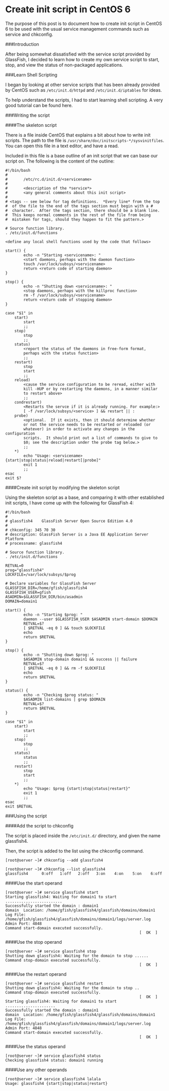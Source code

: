 # Create init script in CentOS 6

The purpose of this post is to document how to create init script in CentOS 6 to be used with the usual service management commands such as service and chkconfig.

###Introduction

After being somewhat dissatisfied with the service script provided by GlassFish, I decided to learn how to create my own service script to start, stop, and view the status of non-packaged applications.

###Learn Shell Scripting

I began by looking at other service scripts that has been already provided by CentOS such as `/etc/init.d/httpd` and `/etc/init.d/iptables` for ideas.

To help understand the scripts, I had to start learning shell scripting.  A very good tutorial can be found here.

###Writing the script

####The skeleton script

There is a file inside CentOS that explains a bit about how to write init scripts.  The path to the file is `/usr/share/doc/initscripts-*/sysvinitfiles`.  You can open this file in a text editor, and have a read.

Included in this file is a base outline of an init script that we can base our script on.  The following is the content of the outline:

```
#!/bin/bash
#
#       /etc/rc.d/init.d/<servicename>
#
#       <description of the *service*>
#       <any general comments about this init script>
#
# <tags -- see below for tag definitions.  *Every line* from the top
#  of the file to the end of the tags section must begin with a #
#  character.  After the tags section, there should be a blank line.
#  This keeps normal comments in the rest of the file from being
#  mistaken for tags, should they happen to fit the pattern.>

# Source function library.
. /etc/init.d/functions

<define any local shell functions used by the code that follows>

start() {
        echo -n "Starting <servicename>: "
        <start daemons, perhaps with the daemon function>
        touch /var/lock/subsys/<servicename>
        return <return code of starting daemon>
}

stop() {
        echo -n "Shutting down <servicename>: "
        <stop daemons, perhaps with the killproc function>
        rm -f /var/lock/subsys/<servicename>
        return <return code of stopping daemon>
}

case "$1" in
    start)
        start
        ;;
    stop)
        stop
        ;;
    status)
        <report the status of the daemons in free-form format,
        perhaps with the status function>
        ;;
    restart)
        stop
        start
        ;;
    reload)
        <cause the service configuration to be reread, either with
        kill -HUP or by restarting the daemons, in a manner similar
        to restart above>
        ;;
    condrestart)
        <Restarts the servce if it is already running. For example:>
        [ -f /var/lock/subsys/<service> ] && restart || :
    probe)
        <optional.  If it exists, then it should determine whether
        or not the service needs to be restarted or reloaded (or
        whatever) in order to activate any changes in the configuration
        scripts.  It should print out a list of commands to give to
        $0; see the description under the probe tag below.>
        ;;
    *)
        echo "Usage: <servicename> {start|stop|status|reload|restart[|probe]"
        exit 1
        ;;
esac
exit $?
```

####Create init script by modifying the skeleton script

Using the skeleton script as a base, and comparing it with other established init scripts, I have come up with the following for GlassFish 4:

```
#!/bin/bash
#
# glassfish4    GlassFish Server Open Source Edition 4.0
#
# chkconfig: 345 70 30
# description: GlassFish Server is a Java EE Application Server Platform
# processname: glassfish4

# Source function library.
. /etc/init.d/functions

RETVAL=0
prog="glassfish4"
LOCKFILE=/var/lock/subsys/$prog

# Declare variables for GlassFish Server
GLASSFISH_DIR=/home/gfish/glassfish4
GLASSFISH_USER=gfish
ASADMIN=$GLASSFISH_DIR/bin/asadmin
DOMAIN=domain1

start() {
        echo -n "Starting $prog: "
        daemon --user $GLASSFISH_USER $ASADMIN start-domain $DOMAIN
        RETVAL=$?
        [ $RETVAL -eq 0 ] && touch $LOCKFILE
        echo
        return $RETVAL
}

stop() {
        echo -n "Shutting down $prog: "
        $ASADMIN stop-domain domain1 && success || failure
        RETVAL=$?
        [ $RETVAL -eq 0 ] && rm -f $LOCKFILE
        echo
        return $RETVAL
}

status() {
        echo -n "Checking $prog status: "
        $ASADMIN list-domains | grep $DOMAIN
        RETVAL=$?
        return $RETVAL
}

case "$1" in
    start)
        start
        ;;
    stop)
        stop
        ;;
    status)
        status
        ;;
    restart)
        stop
        start
        ;;
    *)
        echo "Usage: $prog {start|stop|status|restart}"
        exit 1
        ;;
esac
exit $RETVAL
```

###Using the script

####Add the script to chkconfig

The script is placed inside the `/etc/init.d/` directory, and given the name glassfish4.

Then, the script is added to the list using the chkconfig command.

```
[root@server ~]# chkconfig --add glassfish4
```
```
[root@server ~]# chkconfig --list glassfish4
glassfish4      0:off   1:off   2:off   3:on    4:on    5:on    6:off
```

####Use the start operand

```
[root@server ~]# service glassfish4 start
Starting glassfish4: Waiting for domain1 to start .........................
Successfully started the domain : domain1
domain  Location: /home/gfish/glassfish4/glassfish/domains/domain1
Log File: /home/gfish/glassfish4/glassfish/domains/domain1/logs/server.log
Admin Port: 4848
Command start-domain executed successfully.
                                                           [  OK  ]
```

####Use the stop operand
```
[root@server ~]# service glassfish4 stop
Shutting down glassfish4: Waiting for the domain to stop ......
Command stop-domain executed successfully.
                                                           [  OK  ]
```

####Use the restart operand
```
[root@server ~]# service glassfish4 restart
Shutting down glassfish4: Waiting for the domain to stop ..
Command stop-domain executed successfully.
                                                           [  OK  ]
Starting glassfish4: Waiting for domain1 to start ......................
Successfully started the domain : domain1
domain  Location: /home/gfish/glassfish4/glassfish/domains/domain1
Log File: /home/gfish/glassfish4/glassfish/domains/domain1/logs/server.log
Admin Port: 4848
Command start-domain executed successfully.
                                                           [  OK  ]
```

####Use the status operand
```
[root@server ~]# service glassfish4 status
Checking glassfish4 status: domain1 running
```

####Use any other operands
```
[root@server ~]# service glassfish4 lalala
Usage: glassfish4 {start|stop|status|restart}
```